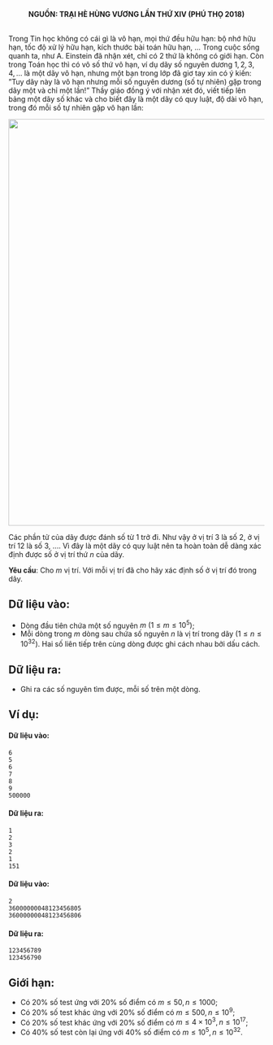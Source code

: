 **<center>NGUỒN: TRẠI HÈ HÙNG VƯƠNG LẦN THỨ XIV (PHÚ THỌ 2018)</center>**
<br>

Trong Tin học không có cái gì là vô hạn, mọi thứ đều hữu hạn: bộ nhớ hữu hạn, tốc độ xử lý hữu hạn, kích thước bài toán hữu hạn, ... Trong cuộc sống quanh ta, như A. Einstein đã nhận xét, chỉ có $2$ thứ là không có giới hạn.
Còn trong Toán học thì có vô số thứ vô hạn, ví dụ dãy số nguyên dương $1,2,3,4,…$ là một dãy vô hạn, nhưng một bạn trong lớp đã giơ tay xin có ý kiến: ”Tuy dãy này là vô hạn nhưng mỗi số nguyên dương (số tự nhiên) gặp trong dãy một và chỉ một lần!” Thầy giáo đồng ý với nhận xét đó, viết tiếp lên bảng một dãy số khác và cho biết  đây là một dãy có quy luật, độ dài vô hạn, trong đó mỗi số tự nhiên gặp vô hạn lần:
<center><img src="/images/problems/811/infinity.svg" width=800px></center>

Các phần tử của dãy được đánh số từ $1$ trở đi. Như vậy ở vị trí $3$ là số $2$, ở vị trí $12$ là số $3$, …. Vì đây là một dãy có quy luật nên ta hoàn toàn dễ dàng xác định được số ở vị trí thứ $n$ của dãy.

**Yêu cầu**: Cho $m$ vị trí. Với mỗi vị trí đã cho hãy xác định số ở vị trí đó trong dãy.

## Dữ liệu vào:
- Dòng đầu tiên chứa một số nguyên $m\ (1≤m ≤10^5)$;
- Mỗi dòng trong $m$ dòng sau chứa số nguyên $n$ là vị trí trong dãy $(1≤n≤10^{32})$.
Hai số liên tiếp trên cùng dòng được ghi cách nhau bởi dấu cách.

## Dữ liệu ra:
- Ghi ra các số nguyên tìm được, mỗi số trên một dòng.

## Ví dụ: 
#### Dữ liệu vào:
```
6
5
6
7
8
9
500000
```

#### Dữ liệu ra:
```
1
2
3
2
1
151
```

#### Dữ liệu vào:
```
2
36000000048123456805
36000000048123456806
```

#### Dữ liệu ra:
```
123456789
123456790
```

## Giới hạn:
- Có $20\%$ số test ứng với $20\%$ số điểm có $m\le 50, n \le 1000$;
- Có $20\%$ số test khác ứng với $20\%$ số điểm có $m\le 500, n \le 10^9$;
- Có $20\%$ số test khác ứng với $20\%$ số điểm có $m\le 4\times 10^3, n \le 10^{17}$;
- Có $40\%$ số test còn lại ứng với $40\%$ số điểm có $m\le 10^5, n \le 10^{32}$.